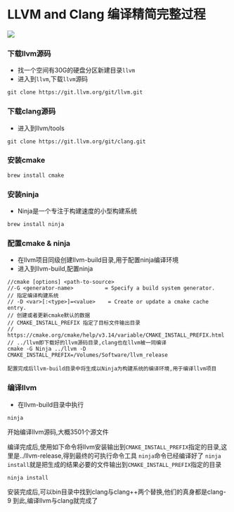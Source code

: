 # LLVM and Clang 编译精简完整过程

![](https://ws4.sinaimg.cn/large/006tNc79gy1g2j8pi7avxj31jk0dw4qp.jpg)

### 下载llvm源码
- 找一个空间有30G的硬盘分区新建目录`llvm`
- 进入到`llvm`,下载`llvm`源码
    
```
git clone https://git.llvm.org/git/llvm.git
```
### 下载clang源码 
- 进入到llvm/tools

```
git clone https://git.llvm.org/git/clang.git
```

### 安装cmake

```
brew install cmake
```

### 安装ninja
- Ninja是一个专注于构建速度的小型构建系统
    
```
brew install ninja
```

### 配置cmake & ninja   
- 在llvm项目同级创建llvm-build目录,用于配置ninja编译环境
- 进入到llvm-build,配置ninja
    
```
//cmake [options] <path-to-source>
//-G <generator-name>          = Specify a build system generator.
// 指定编译构建系统
// -D <var>[:<type>]=<value>    = Create or update a cmake cache entry.
// 创建或者更新cmake默认的数据
// CMAKE_INSTALL_PREFIX 指定了目标文件输出目录
// https://cmake.org/cmake/help/v3.14/variable/CMAKE_INSTALL_PREFIX.html
// ../llvm即下载好的llvm源码目录,clang也在llvm被一同编译
cmake -G Ninja ../llvm -D CMAKE_INSTALL_PREFIX=/Volumes/Software/llvm_release
```
    
    配置完成后llvm-build目录中将生成以Ninja为构建系统的编译环境,用于编译llvm项目
### 编译llvm
- 在llvm-build目录中执行

```
ninja
```
开始编译llvm源码,大概3501个源文件

编译完成后,使用如下命令将llvm安装输出到`CMAKE_INSTALL_PREFIX`指定的目录,这里是../llvm-release,得到最终的可执行命令工具
`ninja`命令已经编译好了
`ninja install`就是把生成的结果必要的文件输出到`CMAKE_INSTALL_PREFIX`指定的目录

```
ninja install
```

安装完成后,可以bin目录中找到clang与clang++两个替换,他们的真身都是clang-9
到此,编译llvm与clang就完成了





